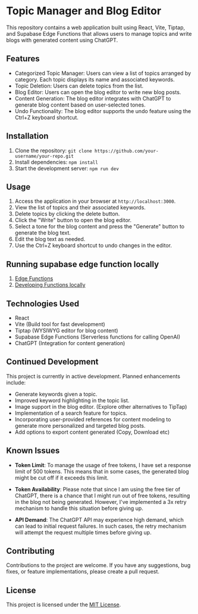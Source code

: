 # Topic Manager and Blog Editor

This repository contains a web application built using React, Vite, Tiptap, and Supabase Edge Functions that allows users to manage topics and write blogs with generated content using ChatGPT.

## Features

- Categorized Topic Manager: Users can view a list of topics arranged by category. Each topic displays its name and associated keywords.
- Topic Deletion: Users can delete topics from the list.
- Blog Editor: Users can open the blog editor to write new blog posts.
- Content Generation: The blog editor integrates with ChatGPT to generate blog content based on user-selected tones.
- Undo Functionality: The blog editor supports the undo feature using the Ctrl+Z keyboard shortcut.

## Installation

1. Clone the repository: `git clone https://github.com/your-username/your-repo.git`
2. Install dependencies: `npm install`
3. Start the development server: `npm run dev`

## Usage

1. Access the application in your browser at `http://localhost:3000`.
2. View the list of topics and their associated keywords.
3. Delete topics by clicking the delete button.
4. Click the "Write" button to open the blog editor.
5. Select a tone for the blog content and press the "Generate" button to generate the blog text.
6. Edit the blog text as needed.
7. Use the Ctrl+Z keyboard shortcut to undo changes in the editor.

## Running supabase edge function locally

1. [Edge Functions](https://supabase.com/docs/guides/functions)
2. [Developing Functions locally](https://supabase.com/docs/guides/functions/local-development)

## Technologies Used

- React
- Vite (Build tool for fast development)
- Tiptap (WYSIWYG editor for blog content)
- Supabase Edge Functions (Serverless functions for calling OpenAI)
- ChatGPT (Integration for content generation)

## Continued Development

This project is currently in active development. Planned enhancements include:

- Generate keywords given a topic.
- Improved keyword highlighting in the topic list.
- Image support in the blog editor. (Explore other alternatives to TipTap)
- Implementation of a search feature for topics.
- Incorporating user-provided references for content modeling to generate more personalized and targeted blog posts.
- Add options to export content generated (Copy, Download etc)

## Known Issues

- **Token Limit**: To manage the usage of free tokens, I have set a response limit of 500 tokens. This means that in some cases, the generated blog might be cut off if it exceeds this limit.

- **Token Availability**: Please note that since I am using the free tier of ChatGPT, there is a chance that I might run out of free tokens, resulting in the blog not being generated. However, I've implemented a 3x retry mechanism to handle this situation before giving up.

- **API Demand**: The ChatGPT API may experience high demand, which can lead to initial request failures. In such cases, the retry mechanism will attempt the request multiple times before giving up.

## Contributing

Contributions to the project are welcome. If you have any suggestions, bug fixes, or feature implementations, please create a pull request.

## License

This project is licensed under the [MIT License](https://opensource.org/licenses/MIT).
